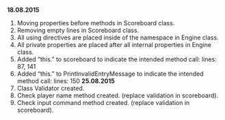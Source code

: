 **18.08.2015** 
1.	Moving properties before methods in Scoreboard class.
2.	Removing empty lines in Scoreboard class.
3.	All using directives are placed inside of the namespace in Engine class.
4.	All private properties are placed after all internal properties in Engine class.
5.	Added “this.” to scoreboard to indicate the intended method call: lines: 87, 141
6.	Added “this.” to PrintInvalidEntryMessage to indicate the intended method call: lines: 150
**25.08.2015**
7.	Class Validator created.
8.	Check player name method created. (replace validation in scoreboard).
9.	Check input command method created. (replace validation in scoreboard).
